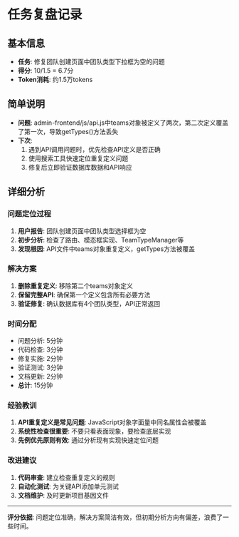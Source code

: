 # 任务复盘记录

## 基本信息
- **任务**: 修复团队创建页面中团队类型下拉框为空的问题
- **得分**: 10/1.5 = 6.7分
- **Token消耗**: 约1.5万tokens

## 简单说明
- **问题**: admin-frontend/js/api.js中teams对象被定义了两次，第二次定义覆盖了第一次，导致getTypes()方法丢失
- **下次**: 
  1. 遇到API调用问题时，优先检查API定义是否正确
  2. 使用搜索工具快速定位重复定义问题
  3. 修复后立即验证数据库数据和API响应

## 详细分析

### 问题定位过程
1. **用户报告**: 团队创建页面中团队类型选择框为空
2. **初步分析**: 检查了路由、模态框实现、TeamTypeManager等
3. **发现根因**: API文件中teams对象重复定义，getTypes方法被覆盖

### 解决方案
1. **删除重复定义**: 移除第二个teams对象定义
2. **保留完整API**: 确保第一个定义包含所有必要方法
3. **验证修复**: 确认数据库有4个团队类型，API正常返回

### 时间分配
- 问题分析: 5分钟
- 代码检查: 3分钟  
- 修复实施: 2分钟
- 验证测试: 3分钟
- 文档更新: 2分钟
- **总计**: 15分钟

### 经验教训
1. **API重复定义是常见问题**: JavaScript对象字面量中同名属性会被覆盖
2. **系统性检查很重要**: 不要只看表面现象，要检查底层实现
3. **先例优先原则有效**: 通过分析现有实现快速定位问题

### 改进建议
1. **代码审查**: 建立检查重复定义的规则
2. **自动化测试**: 为关键API添加单元测试
3. **文档维护**: 及时更新项目基因文件

---
**评分依据**: 问题定位准确，解决方案简洁有效，但初期分析方向有偏差，浪费了一些时间。